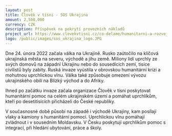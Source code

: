 ```yaml
---
layout: post
title: Člověk v tísni - SOS Ukrajina
amount: 2,500,000
currency: CZK
description: Příspěvek na pokrytí provozních nákladů 
project_url: https://www.clovekvtisni.cz/co-delame/humanitarni-a-rozvojova-pomoc/ukrajina 
logo: /public/images/sos_ukrajina_logo.JPG
---
```


Dne 24. února 2022 začala válka na Ukrajině. Rusko zaútočilo na klíčová ukrajinská města na severu, východě a jihu země. Miliony lidí uprchly ze svých domovů na západní Ukrajinu nebo do sousedících zemí, tisíce civilistů byly zabity. Ruská invaze vyústila v obrovskou humanitární krizi a mohutnou uprchlickou vlnu. Válka také způsobuje omezení vývozu ukrajinského obilí na Blízký východ a do Afriky.

Ihned po začátku invaze začala organizace Člověk v tísni poskytovat humanitární pomoc na celém ukrajinském území a pomáhat uprchlíkům, kteří po desetitisících přicházeli do České republiky.

V současnosné době působí na západě i východě Ukrajiny, kam posílají vlaky a kamiony s humanitární pomocí. Uprchlickou vlnu pomáhají zvládnout i v sousedním Moldavsku. V Česku poskytují uprchlíkům pomoc s integrací, při hledání ubytování, práce a školy. 



